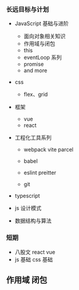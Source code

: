 ### 长远目标与计划

- JavaScript 基础与进阶

  - 面向对象相关知识
  - 作用域与闭包
  - this
  - eventLoop 系列
  - promise
  - and more

- css

  - flex、grid

- 框架

  - vue
  - react

- 工程化工具系列

  - webpack vite parcel
  - babel
  - eslint preitter

  - git

- typescript

- js 设计模式
- 数据结构与算法

### 短期

- 八股文 react vue
- js 基础 css 基础

## 作用域 闭包
